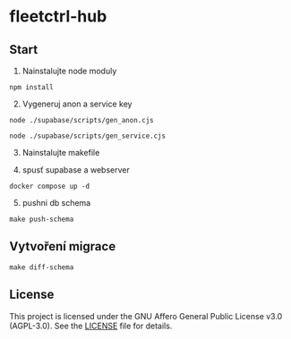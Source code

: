 # fleetctrl-hub

## Start

1. Nainstalujte node moduly

```
npm install
```

2. Vygeneruj anon a service key

```
node ./supabase/scripts/gen_anon.cjs
```

```
node ./supabase/scripts/gen_service.cjs
```

3. Nainstalujte makefile

4. spusť supabase a webserver

```
docker compose up -d
```

5. pushni db schema

```
make push-schema
```

## Vytvoření migrace

```
make diff-schema
```

## License

This project is licensed under the GNU Affero General Public License v3.0 (AGPL-3.0).
See the [LICENSE](./LICENSE) file for details.
